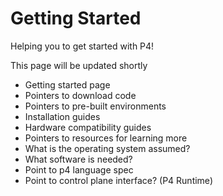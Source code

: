 # Getting Started

Helping you to get started with P4!

This page will be updated shortly

* Getting started page
* Pointers to download code
* Pointers to pre-built environments
* Installation guides
* Hardware compatibility guides
* Pointers to resources for learning more
* What is the operating system assumed?
* What software is needed?
* Point to p4 language spec
* Point to control plane interface? (P4 Runtime)
